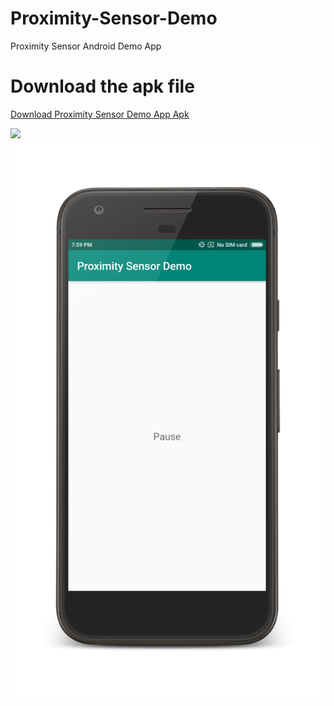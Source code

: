 # Proximity-Sensor-Demo
Proximity Sensor Android Demo App

# Download the apk file
<a href="/Proximity Sensor Demo.apk?raw=true" download="Proximity Sensor Demo.apk" target="_blank"> Download Proximity Sensor Demo App Apk </a>

<img src="/ScreenShot  1.png"/>
<img src="/ScreenShot  2.png"/>

